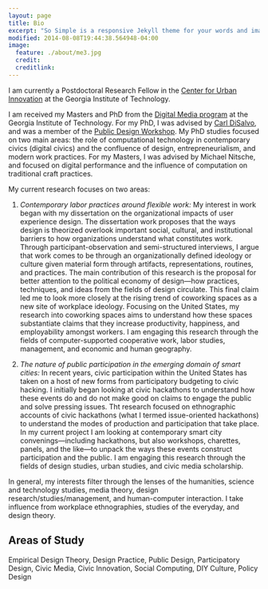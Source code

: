 ```yaml
---
layout: page
title: Bio
excerpt: "So Simple is a responsive Jekyll theme for your words and images."
modified: 2014-08-08T19:44:38.564948-04:00
image:
  feature: ./about/me3.jpg
  credit: 
  creditlink:
---
```


I am currently a Postdoctoral Research Fellow in the [Center for Urban Innovation](http://www.urbaninnovation.gatech.edu/) at the Georgia Institute of Technology.

I am received my Masters and PhD from the [Digital Media program](http://dm.lmc.gatech.edu/) at the Georgia Institute of Technology. For my PhD, I was advised by [Carl DiSalvo](http://carldisalvo.com/), and was a member of the [Public Design Workshop](http://publicdesignworkshop.net). My PhD studies focused on two main areas: the role of computational technology in contemporary civics (digital civics) and the confluence of design, entrepreneurialism, and modern work practices. For my Masters, I was advised by Michael Nitsche, and focused on digital performance and the influence of computation on traditional craft practices.

My current research focuses on two areas:

1. *Contemporary labor practices around flexible work:* My interest in work began with my dissertation on the organizational impacts of user experience design. The dissertation work proposes that the ways design is theorized overlook important social, cultural, and institutional barriers to how organizations understand what constitutes work. Through participant-observation and semi-structured interviews, I argue that work comes to be through an organizationally defined ideology or culture given material form through artifacts, representations, routines, and practices. The main contribution of this research is the proposal for better attention to the political economy of design&mdash;how practices, techniques, and ideas from the fields of design circulate. This final claim led me to look more closely at the rising trend of coworking spaces as a new site of workplace ideology. Focusing on the United States, my research into coworking spaces aims to understand how these spaces substantiate claims that they increase productivity, happiness, and employability amongst workers. I am engaging this research through the fields of computer-supported cooperative work, labor studies, management, and economic and human geography.

2. *The nature of public participation in the emerging domain of smart cities:* In recent years, civic participation within the United States has taken on a host of new forms from participatory budgeting to civic hacking. I initially began looking at civic hackathons to understand how these events do and do not make good on claims to engage the public and solve pressing issues. Tht research focused on ethnographic accounts of civic hackathons (what I termed issue-oriented hackathons) to understand the modes of production and participation that take place. In my current project I am looking at contemporary smart city convenings&mdash;including hackathons, but also workshops, charettes, panels, and the like&mdash;to unpack the ways these events construct participation and the public. I am engaging this research through the fields of design studies, urban studies, and civic media scholarship.

In general, my interests filter through the lenses of the humanities, science and technology studies, media theory, design research/studies/management, and human-computer interaction.  I take influence from workplace ethnographies, studies of the everyday, and design theory.

## Areas of Study

Empirical Design Theory, Design Practice, Public Design, Participatory Design, Civic Media, Civic Innovation, Social Computing, DIY Culture, Policy Design